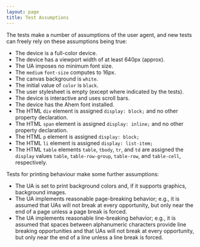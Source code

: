 ```yaml
---
layout: page
title: Test Assumptions
---
```


The tests make a number of assumptions of the user agent, and new
tests can freely rely on these assumptions being true:

 * The device is a full-color device.
 * The device has a viewport width of at least 640px (approx).
 * The UA imposes no minimum font size.
 * The `medium` `font-size` computes to 16px.
 * The canvas background is `white`.
 * The initial value of `color` is `black`.
 * The user stylesheet is empty (except where indicated by the tests).
 * The device is interactive and uses scroll bars.
 * The device has the Ahem font installed.
 * The HTML `div` element is assigned `display: block;` and no other
   property declaration.
 * The HTML `span` element is assigned `display: inline;` and no other
   property declaration.
 * The HTML `p` element is assigned `display: block;`
 * The HTML `li` element is assigned `display: list-item;`
 * The HTML `table` elements `table`, `tbody`, `tr`, and `td` are
   assigned the `display` values `table`, `table-row-group`,
   `table-row`, and `table-cell`, respectively.

Tests for printing behaviour make some further assumptions:

 * The UA is set to print background colors and, if it supports
   graphics, background images.
 * The UA implements reasonable page-breaking behavior; e.g., it is
   assumed that UAs will not break at every opportunity, but only near
   the end of a page unless a page break is forced.
 * The UA implements reasonable line-breaking behavior; e.g., it is
   assumed that spaces between alphanumeric characters provide line
   breaking opportunities and that UAs will not break at every
   opportunity, but only near the end of a line unless a line break is
   forced.
